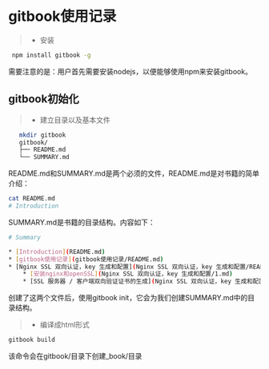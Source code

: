 # gitbook使用记录
> * 安装
```bash
 npm install gitbook -g
 ```
 需要注意的是：用户首先需要安装nodejs，以便能够使用npm来安装gitbook。

## gitbook初始化

> * 建立目录以及基本文件
```bash
   mkdir gitbook
   gitbook/
   ├── README.md
   └── SUMMARY.md
```
README.md和SUMMARY.md是两个必须的文件，README.md是对书籍的简单介绍：
```bash
cat README.md
# Introduction
```
SUMMARY.md是书籍的目录结构。内容如下：
```bash
# Summary

* [Introduction](README.md)
* [gitbook使用记录](gitbook使用记录/README.md)
* [Nginx SSL 双向认证，key 生成和配置](Nginx SSL 双向认证，key 生成和配置/README.md)
    * [安装nginx和openSSL](Nginx SSL 双向认证，key 生成和配置/1.md)
    * [SSL 服务器 / 客户端双向验证证书的生成](Nginx SSL 双向认证，key 生成和配置/2.md)
```
创建了这两个文件后，使用gitbook init，它会为我们创建SUMMARY.md中的目录结构。

> * 编译成html形式
```bash
gitbook build
```
该命令会在gitbook/目录下创建_book/目录
